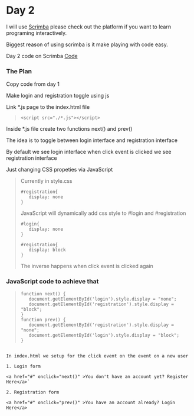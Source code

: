 # Day 2

I will use [Scrimba](https://scrimba.com/) please check out the platform if you want to learn programing interactively.

Biggest reason  of using scrimba is it make playing with code easy.

Day 2 code on Scrimba [Code](https://scrimba.com/scrim/canvzECW)

### The Plan

Copy code from day 1

Make login and registration toggle using js 

Link *.js page to the index.html file

> `<script src="./*.js"></script>`

Inside *.js file create two functions next() and prev()

The idea is to toggle between login interface and registration interface

By default we see login interface when click event is clicked we see registration interface

Just changing CSS propeties via JavaScript
>Currently in style.css
>```
>#registration{
>    display: none
>}
>```
>
>JavaScript will dynamically add css style to #login and #registration
>
>```
>#login{
>    display: none
>}
>
>#registration{
>    display: block
>}
>```
>
>The inverse happens when click event is clicked again

### JavaScript code to achieve that

>```
>function next() {
>    document.getElementById('login').style.display = "none";
>    document.getElementById('registration').style.display = "block";
>}
>function prev() {
>    document.getElementById('registration').style.display = "none";
>    document.getElementById('login').style.display = "block";
>}
```

In index.html we setup for the click event on the event on a new user

1. Login form

<a href="#" onclick="next()" >You don't have an account yet? Register Here</a>`

2. Registration form

<a href="#" onclick="prev()" >You have an account already? Login Here</a>
